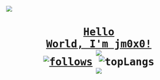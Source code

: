 <a href="https://www.youtube.com/watch?v=dQw4w9WgXcQ"><pre><img src="https://user-images.githubusercontent.com/73097560/115834477-dbab4500-a447-11eb-908a-139a6edaec5c.gif"><h1 align="center">Hello World, I'm jm0x0!
<a href="https://www.youtube.com/watch?v=dQw4w9WgXcQ"><img src="https://user-images.githubusercontent.com/73097560/115834477-dbab4500-a447-11eb-908a-139a6edaec5c.gif"></a>
[![follows](https://img.shields.io/github/followers/jm0x0?style=social)](https://python.org/)
![topLangs](https://github-readme-stats.vercel.app/api/top-langs/?username=jm0x0&theme=algolia&layout=compact)
<img src="https://user-images.githubusercontent.com/73097560/115834477-dbab4500-a447-11eb-908a-139a6edaec5c.gif"></pre>
